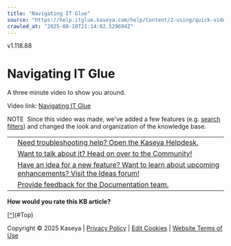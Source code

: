 ```yaml
---
title: "Navigating IT Glue"
source: "https://help.itglue.kaseya.com/help/Content/2-using/quick-video-guides/navigating-it-glue.html"
crawled_at: "2025-08-18T21:14:02.529694Z"
---
```


v1.118.88

# Navigating IT Glue

A three minute video to show you around.

Video link: [Navigating IT Glue](https://embed-ssl.wistia.com/deliveries/46262694383e28bc42b5dd4d1eef1467.bin)

NOTE  Since this video was made, we've added a few features (e.g. [search filters](../get-to-know-it-glue/search-best-practices.html)) and changed the look and organization of the knowledge base.

|  |  |
| --- | --- |
|  | [Need troubleshooting help? Open the Kaseya Helpdesk.](https://helpdesk.kaseya.com/) |
|  | [Want to talk about it? Head on over to the Community!](https://community.kaseya.com/it-operations) |
|  | [Have an idea for a new feature? Want to learn about upcoming enhancements? Visit the Ideas forum!](https://community.kaseya.com/ideas/categories/ITGlue-ideas-portal) |
|  | [Provide feedback for the Documentation team.](javascript:(function()%7BSendLinkByMail()%3B%7D)()%3B) |

**How would you rate this KB article?**

[[^](#Top)](#Top)

Copyright © 2025 Kaseya | [Privacy Policy](https://www.kaseya.com/legal/kaseya-privacy-statement/) | [Edit Cookies](#) | [Website Terms of Use](https://www.kaseya.com/legal/website-terms-of-use/)
